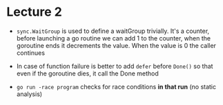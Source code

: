 # Lecture 2
- `sync.WaitGroup` is used to define a waitGroup trivially. It's a counter, before launching a go routine we can add 1 to the counter, when the goroutine ends it decrements the value. When the value is 0 the caller continues

- In case of function failure is better to add `defer` before `Done()` so that even if the goroutine dies, it call the Done method

- `go run -race program` checks for race conditions **in that run** (no static analysis)
